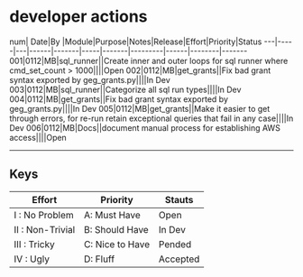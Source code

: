 # developer actions



num| Date|By |Module|Purpose|Notes|Release|Effort|Priority|Status
---|-----|---|------|-------|-----|-------|---------|------|--------|-------
001|0112|MB|sql_runner||Create inner and outer loops for sql runner where cmd_set_count > 1000||||Open
002|0112|MB|get_grants||Fix bad grant syntax exported by geg_grants.py||||In Dev
003|0112|MB|sql_runner||Categorize all sql run types||||In Dev
004|0112|MB|get_grants||Fix bad grant syntax exported by geg_grants.py||||In Dev
005|0112|MB|get_grants||Make it easier to get through errors, for re-run	retain exceptional queries that fail in any case||||In Dev
006|0112|MB|Docs||document manual process for establishing AWS access||||Open



---
## Keys

Effort| Priority|Stauts
------|---------|------
I : No Problem|A: Must Have| Open
II : Non-Trivial|B: Should Have| In Dev
III : Tricky|C: Nice to Have|Pended
IV :  Ugly|D: Fluff| Accepted
